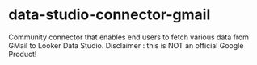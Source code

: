 # data-studio-connector-gmail
Community connector that enables end users to fetch various data from GMail to Looker Data Studio. Disclaimer : this is NOT an official Google Product!
